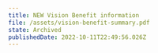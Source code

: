 ```yaml
---
title: NEW Vision Benefit information
file: /assets/vision-benefit-summary.pdf
state: Archived
publishedDate: 2022-10-11T22:49:56.026Z
---
```

